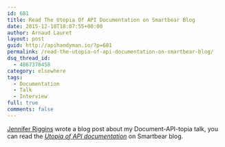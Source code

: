 ```yaml
---
id: 681
title: Read The Utopia Of API Documentation on Smartbear Blog
date: 2015-12-18T18:07:55+00:00
author: Arnaud Lauret
layout: post
guid: http://apihandyman.io/?p=681
permalink: /read-the-utopia-of-api-documentation-on-smartbear-blog/
dsq_thread_id:
  - 4867378458
category: elsewhere
tags:
  - Documentation
  - Talk
  - Interview
full: true
comments: false
---
```

[Jennifer Riggins](https://twitter.com/jkriggins) wrote a blog post about my Document-API-topia talk, you can read the *[Utopia of API documentation](http://blog.smartbear.com/documentation/the-utopia-of-api-documentation/)* on Smartbear blog.